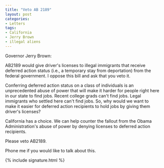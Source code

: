 ```yaml
---
title: "Veto AB 2189"
layout: post
categories:
- Letters
tags:
- California
- Jerry Brown
- illegal aliens
---
```


Governor Jerry Brown:

AB2189 would give driver's licenses to illegal immigrants that receive deferred action status (i.e., a temporary stay from deportation) from the federal government. I oppose this bill and ask that you veto it.

Conferring deferred action status on a class of individuals is an unprecedented abuse of power that will make it harder for people right here in our state to find jobs. Recent college grads can't find jobs. Legal immigrants who settled here can't find jobs. So, why would we want to make it easier for deferred action recipients to hold jobs by giving them driver's licenses?

California has a choice. We can help counter the fallout from the Obama Administration's abuse of power by denying licenses to deferred action recipients.

Please veto AB2189.

Phone me if you would like to talk about this.

{% include signature.html %}
